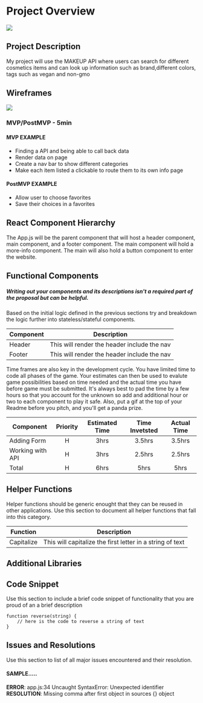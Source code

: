 # Project Overview

![](https://media.giphy.com/media/dUNDgPyejsozFkrUeB/giphy.gif)


## Project Description
My project will use the MAKEUP API where users can search for different cosmetics items and can look up information such as brand,different colors, tags such as vegan and non-gmo  


## Wireframes

![](https://imgur.com/YyZtzHW)

### MVP/PostMVP - 5min

<!-- The functionality will then be divided into two separate lists: MPV and PostMVP.  Carefully decided what is placed into your MVP as the client will expect this functionality to be implemented upon project completion.   -->

#### MVP EXAMPLE
- Finding a API and being able to call back data 
- Render data on page 
- Create a nav bar to show different categories
- Make each item listed a clickable to route them to its own info     page

#### PostMVP EXAMPLE
- Allow user to choose favorites 
- Save their choices in a favorites 

## React Component Hierarchy
The App.js will be the parent component that will host a header component, main component, and a footer component. The main component will hold a more-info component. The main will also hold a button component to enter the website.     
<!-- Define the the React components and the architectural design of your app. -->

## Functional Components
##### Writing out your components and its descriptions isn't a required part of the proposal but can be helpful.

Based on the initial logic defined in the previous sections try and breakdown the logic further into stateless/stateful components. 

| Component | Description | 
| --- | :---: |  
| Header | This will render the header include the nav | 
| Footer | This will render the header include the nav | 


Time frames are also key in the development cycle.  You have limited time to code all phases of the game.  Your estimates can then be used to evalute game possibilities based on time needed and the actual time you have before game must be submitted. It's always best to pad the time by a few hours so that you account for the unknown so add and additional hour or two to each component to play it safe. Also, put a gif at the top of your Readme before you pitch, and you'll get a panda prize.

| Component | Priority | Estimated Time | Time Invetsted | Actual Time |
| --- | :---: |  :---: | :---: | :---: |
| Adding Form | H | 3hrs| 3.5hrs | 3.5hrs |
| Working with API | H | 3hrs| 2.5hrs | 2.5hrs |
| Total | H | 6hrs| 5hrs | 5hrs |

## Helper Functions
Helper functions should be generic enought that they can be reused in other applications. Use this section to document all helper functions that fall into this category.

| Function | Description | 
| --- | :---: |  
| Capitalize | This will capitalize the first letter in a string of text | 

## Additional Libraries
 

## Code Snippet

Use this section to include a brief code snippet of functionality that you are proud of an a brief description  

```
function reverse(string) {
	// here is the code to reverse a string of text
}
```

## Issues and Resolutions
 Use this section to list of all major issues encountered and their resolution.

#### SAMPLE.....
**ERROR**: app.js:34 Uncaught SyntaxError: Unexpected identifier                                
**RESOLUTION**: Missing comma after first object in sources {} object